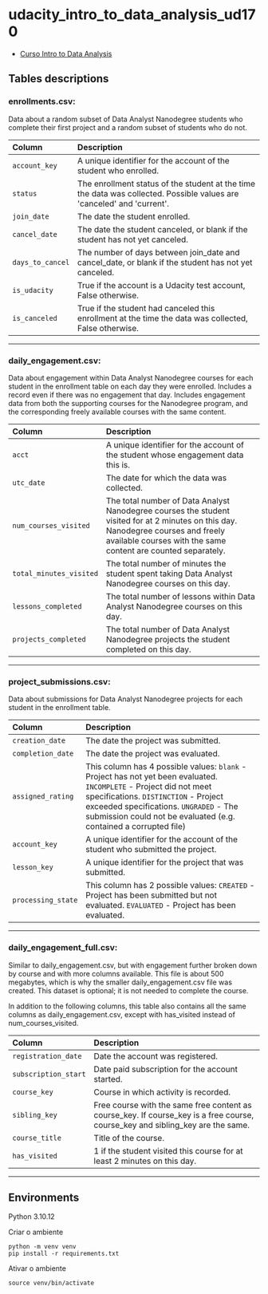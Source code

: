 # udacity_intro_to_data_analysis_ud170

- [Curso Intro to Data Analysis](https://learn.udacity.com/courses/ud170)

## Tables descriptions

### enrollments.csv:

Data about a random subset of Data Analyst Nanodegree students who complete
their first project and a random subset of students who do not.

| Column   | Description       |
| :---------- | :--------- |
| `account_key` | A unique identifier for the account of the student who enrolled. | 
| `status` | The enrollment status of the student at the time the data  was collected. Possible values are 'canceled' and 'current'. | 
| `join_date` | The date the student enrolled. |
| `cancel_date` | The date the student canceled, or blank if the student has not yet canceled. |
| `days_to_cancel` | The number of days between join_date and cancel_date, or blank if the student has not yet canceled. |
| `is_udacity` | True if the account is a Udacity test account, False otherwise. |
| `is_canceled` | True if the student had canceled this enrollment at the time the data was collected, False otherwise. |

-------------------------------------------------------------------------------

### daily_engagement.csv:

Data about engagement within Data Analyst Nanodegree courses for each student in
the enrollment table on each day they were enrolled. Includes a record even if
there was no engagement that day. Includes engagement data from both the
supporting courses for the Nanodegree program, and the corresponding freely
available courses with the same content.

| Column   | Description       |
| :---------- | :--------- |
| `acct`| A unique identifier for the account of the student whose engagement data this is. |
| `utc_date`| The date for which the data was collected. |
| `num_courses_visited`| The total number of Data Analyst Nanodegree courses the student visited for at 2 minutes on this day. Nanodegree courses and freely available courses with the same content are counted separately. |
| `total_minutes_visited`| The total number of minutes the student spent taking Data Analyst Nanodegree courses on this day. |
| `lessons_completed`| The total number of lessons within Data Analyst Nanodegree courses on this day. |
| `projects_completed`| The total number of Data Analyst Nanodegree projects the student completed on this day. |

-------------------------------------------------------------------------------

### project_submissions.csv:

Data about submissions for Data Analyst Nanodegree projects for each student in
the enrollment table.


| Column   | Description       |
| :---------- | :--------- |
| `creation_date`| The date the project was submitted. |
| `completion_date`| The date the project was evaluated. |
| `assigned_rating`| This column has 4 possible values: `blank` - Project has not yet been evaluated. `INCOMPLETE` - Project did not meet specifications. `DISTINCTION` - Project exceeded specifications. `UNGRADED` - The submission could not be evaluated (e.g. contained a corrupted file) |
| `account_key`| A unique identifier for the account of the student who submitted the project. |
| `lesson_key`| A unique identifier for the project that was submitted. |
| `processing_state`| This column has 2 possible values: `CREATED` - Project has been submitted but not evaluated. `EVALUATED` - Project has been evaluated. |

-------------------------------------------------------------------------------

### daily_engagement_full.csv:

Similar to daily_engagement.csv, but with engagement further broken down by
course and with more columns available. This file is about 500 megabytes, which
is why the smaller daily_engagement.csv file was created. This dataset is
optional; it is not needed to complete the course.

In addition to the following columns, this table also contains all the same
columns as daily_engagement.csv, except with has_visited instead of
num_courses_visited.

| Column   | Description       |
| :---------- | :--------- |
| `registration_date`| Date the account was registered. |
| `subscription_start`| Date paid subscription for the account started. |
| `course_key`| Course in which activity is recorded. |
| `sibling_key`| Free course with the same free content as course_key. If course_key is a free course, course_key and sibling_key are the same. |
| `course_title`| Title of the course. |
| `has_visited` | 1 if the student visited this course for at least 2 minutes on this day. |

-------------------------------------------------------------------------------

## Environments

Python 3.10.12

Criar o ambiente 

```
python -m venv venv
pip install -r requirements.txt
```

Ativar o ambiente

```
source venv/bin/activate
```

